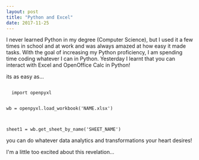```yaml
---
layout: post
title: "Python and Excel"
date: 2017-11-25
---
```


I never learned Python in my degree (Computer Science), but I used it a few times in school and at work and 
was always amazed at how easy it made tasks. With the goal of increasing my Python proficiency, I am spending 
time coding whatever I can in Python. Yesterday I learnt that you can interact with Excel and OpenOffice Calc in Python!

its as easy as... 
<p>
<code> 
  import openpyxl
  
  wb = openpyxl.load_workbook('NAME.xlsx')
  
  sheet1 = wb.get_sheet_by_name('SHEET_NAME')
</code>
<p>
  you can do whatever data analytics and transformations your heart desires! 

<p>
I'm a little too excited about this revelation...
